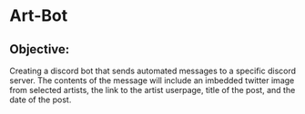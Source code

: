 # Art-Bot

## Objective:
Creating a discord bot that sends automated messages to a specific discord server. The contents of the message will include an imbedded twitter image from selected artists, the link to the artist userpage, title of the post, and the date of the post.